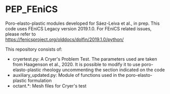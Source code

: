# PEP_FEniCS
Poro-elasto-plastic modules developed for Sáez-Leiva et al., in prep. This code uses FEniCS Legacy version 2019.1.0. For FEniCS related issues, please refer to  
https://fenicsproject.org/olddocs/dolfin/2019.1.0/python/

This repository consists of:
  - cryertest.py: A Cryer's Problem Test. The parameters used are taken from Haagenson et al., 2020. It is possible to modify it to use poro-elasto-plastic rheology uncommenting the section indicated on the code 
  - auxiliary_updated.py: Module of functions used in the poro-elasto-plastic formulation
  - octant.*: Mesh files for Cryer's test 
